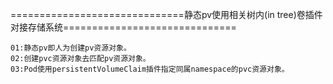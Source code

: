 ==============================静态pv使用相关树内(in tree)卷插件对接存储系统==============================
```
01:静态pv即人为创建pv资源对象。
02:创建pvc资源对象去匹配pv资源对象。
03:Pod使用persistentVolumeClaim插件指定同属namespace的pvc资源对象。
```
